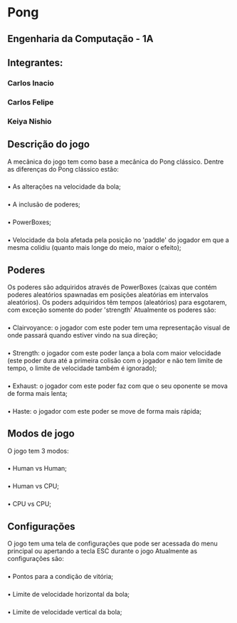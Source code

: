 # Pong
## Engenharia da Computação - 1A
## Integrantes:
### Carlos Inacio
### Carlos Felipe
### Keiya Nishio



## Descrição do jogo
A mecânica do jogo tem como base a mecânica do Pong clássico.
Dentre as diferenças do Pong clássico estão:
###
• As alterações na velocidade da bola;
###
• A inclusão de poderes;
###
• PowerBoxes;
###
• Velocidade da bola afetada pela posição no 'paddle' do jogador em que a mesma colidiu (quanto mais longe do meio, maior o efeito);

## Poderes
Os poderes são adquiridos através de PowerBoxes (caixas que contém poderes aleatórios spawnadas em posições aleatórias em intervalos aleatórios).
Os poders adquiridos têm tempos (aleatórios) para esgotarem, com exceção somente do poder 'strength' 
Atualmente os poderes são:
###
• Clairvoyance: o jogador com este poder tem uma representação visual de onde passará quando estiver vindo na sua direção;
###
• Strength: o jogador com este poder lança a bola com maior velocidade (este poder dura até a primeira colisão com o jogador e não tem limite de tempo, o limite de velocidade também é ignorado);
###
• Exhaust: o jogador com este poder faz com que o seu oponente se mova de forma mais lenta;
###
• Haste: o jogador com este poder se move de forma mais rápida;

## Modos de jogo
O jogo tem 3 modos:
###
• Human vs Human;
###
• Human vs CPU;
###
• CPU vs CPU;

## Configurações
O jogo tem uma tela de configurações que pode ser acessada do menu principal ou apertando a tecla ESC durante o jogo
Atualmente as configurações são:
###
• Pontos para a condição de vitória;
###
• Limite de velocidade horizontal da bola;
###
• Limite de velocidade vertical da bola;
